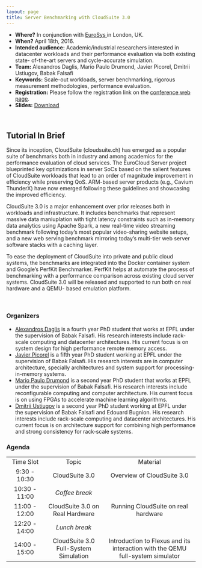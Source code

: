 ```yaml
---
layout: page
title: Server Benchmarking with CloudSuite 3.0
---
```



<p>
<ul>
<li><b>Where?</b> In conjunction with <a href="http://eurosys16.doc.ic.ac.uk/">EuroSys </a> in London, UK.</li>
<li><b>When?</b> April 18th, 2016. </li>
<li><b>Intended audience:</b> Academic/industrial researchers interested in datacenter workloads and their performance evaluation via both existing state- of-the-art servers and cycle-accurate simulation.</li>
<li><b>Team:</b> Alexandros Daglis, Mario Paulo Drumond, Javier Picorel, Dmitrii Ustiugov, Babak Falsafi</li>
<li><b>Keywords:</b> Scale-out workloads, server benchmarking, rigorous measurement methodologies, performance evaluation.</li>
<li><b>Registration:</b> Please follow the registration link on the <a href="http://eurosys16.doc.ic.ac.uk/registration/">conference web page</a>.</li>
<li><b>Slides:</b> <a href="{{ site.baseurl }}/public/presentations/2016-CloudSuite-EuroSys-Tutorial.pdf" title="Slides">Download</a></li>
</ul>
</p>

<br/>
<h2>Tutorial In Brief</h2>
<p>
Since its inception, CloudSuite (cloudsuite.ch) has emerged as a popular suite of benchmarks both in industry and among academics for the performance evaluation of cloud services. The EuroCloud Server project blueprinted key optimizations in server SoCs based on the salient features of CloudSuite workloads that lead to an order of magnitude improvement in efficiency while preserving QoS. ARM-based server products (e.g., Cavium ThunderX) have now emerged following these guidelines and showcasing the improved efficiency.
</p>
<p>
CloudSuite 3.0 is a major enhancement over prior releases both in workloads and infrastructure. It includes benchmarks that represent massive data maniuplation with tight latency constraints such as in-memory data analytics using Apache Spark, a new real-time video streaming benchmark following today’s most popular video-sharing website setups, and a new web serving benchmark mirroring today’s multi-tier web server software stacks with a caching layer.
</p>
<p>
To ease the deployment of CloudSuite into private and public cloud systems, the benchmarks are integrated into the Docker container system and Google’s PerfKit Benchmarker. PerfKit helps at automate the process of benchmarking with a performance comparison across existing cloud server systems. CloudSuite 3.0 will be released and supported to run both on real hardware and a QEMU- based emulation platform.
</p>
<br/>



<h3>Organizers</h3>
<ul>
<li><a href="http://parsa.epfl.ch/~daglis">Alexandros Daglis</a> is a fourth year PhD student that works at EPFL under the supervision of Babak Falsafi. His research interests include rack-scale computing and datacenter architectures. His current focus is on system design for high performance remote memory access.</li>
<li><a href="http://parsa.epfl.ch/~picorel">Javier Picorel</a> is a fifth year PhD student working at EPFL under the supervision of Babak Falsafi. His research interests are in computer architecture, specially architectures and system support for processing-in-memory systems.</li>
<li><a href="http://parsa.epfl.ch/~drumond">Mario Paulo Drumond</a> is a second year PhD student that works at EPFL under the supervision of Babak Falsafi. His research interests include reconfigurable computing and computer architecture. His current focus is on using FPGAs to accelerate machine learning algorithms.</li>
<li><a href="http://parsa.epfl.ch/~ustiugov/">Dmitrii Ustiugov</a> is a second year PhD student working at EPFL under the supervision of Babak Falsafi and Edouard Bugnion. His research interests include rack-scale computing and datacenter architectures. His current focus is on architecture support for combining high performance and strong consistency for rack-scale systems.</li>
<!--
<li> <a href="http://parsa.epfl.ch/~jevdjic">Djordje Jevdjic</a> is a fifth-year PhD candidate in the Parallel Systems Architecture Laboratory at EPFL, advised by Prof. Babak Falsafi. Djordje works on high-performance memory systems for servers, including on-chip DRAM caches and 3D-die stacking, with emphasis on locality and energy-efficiency.</li>
<li> <a href="http://parsa.epfl.ch/~kaynak">Cansu Kaynak</a> is a fifth-year PhD candidate in the Parallel Systems Architecture Laboratory at EPFL, advised by Prof. Babak Falsafi. Cansu's research focuses on high-performance memory systems to bridge the ever-increasing processor/memory performance gap. She is currently working on mitigating instruction-related stalls, a key performance bottleneck in server applications.</li>
<li> <a href="http://parsa.epfl.ch/~volos">Stavros Volos</a> is a fifth-year PhD candidate in the Parallel Systems Architecture Laboratory at EPFL, advised by Prof. Babak Falsafi. Stavros's work focuses on energy-efficient memory systems for server applications, with emphasis on energy-efficient data movement.</li><
-->

</ul>


<h3>Agenda</h3>
<table cellspacing="8" border="0">
<tr id="row1"  >
<td width="20%" align="center">Time Slot</td><td align="center"> Topic</td><td align="center">Material</td>
</tr>
<tr align="center"><td>9:30 - 10:30</td><td>CloudSuite 3.0</td><td>Overview of CloudSuite 3.0</td>
</tr>
<tr align="center"><td>10:30 - 11:00</td>
<td><em>Coffee break</em></td><td></td>
</tr>
<tr align="center"><td>11:00 - 12:00</td><td>CloudSuite 3.0 on Real Hardware</td><td>Running CloudSuite on real hardware</td></tr>
<tr align="center"><td>12:20 - 14:00</td><td><em>Lunch break</em></td><td></td>
</tr>
<tr align="center"><td>14:00 - 15:00</td><td>CloudSuite 3.0 Full-System Simulation</td><td>Introduction to Flexus and its interaction with the QEMU full-system simulator</td>
